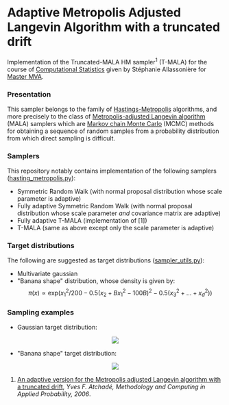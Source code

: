 # Adaptive Metropolis Adjusted Langevin Algorithm with a truncated drift
Implementation of the Truncated-MALA HM sampler<sup>1</sup> (T-MALA) for the course of [Computational Statistics](https://sites.google.com/site/stephanieallassonniere/enseignements/methodes-mcmc-et-applications) given by Stéphanie Allassonière for [Master MVA](https://www.master-mva.com).

### Presentation
This sampler belongs to the family of [Hastings-Metropolis](https://en.wikipedia.org/wiki/Metropolis–Hastings_algorithm) algorithms, and more precisely to the class of [Metropolis-adjusted Langevin algorithm](https://en.wikipedia.org/wiki/Metropolis-adjusted_Langevin_algorithm) (MALA) samplers which are [Markov chain Monte Carlo](https://en.wikipedia.org/wiki/Markov_chain_Monte_Carlo) (MCMC) methods for obtaining a sequence of random samples from a probability distribution from which direct sampling is difficult.

### Samplers
This repository notably contains implementation of the following samplers ([hasting_metropolis.py](./hasting_metropolis.py)):
- Symmetric Random Walk (with normal proposal distribution whose scale parameter is adaptive)
- Fully adaptive Symmetric Random Walk (with normal proposal distribution whose scale parameter _and_ covariance matrix are adaptive)
- Fully adaptive T-MALA (implementation of [1])
- T-MALA (same as above except only the scale parameter is adaptive)

### Target distributions
The following are suggested as target distributions ([sampler_utils.py](/utils/sampler_utils.py)):
- Multivariate gaussian
- "Banana shape" distribution, whose density is given by:
$$\pi(x) \propto \text{exp}(x_1^2 / 200 - 0.5 (x_2 + B x_1^2 - 100 B)^2 - 0.5 (x_3^2 + \dots + x_d^2))$$

### Sampling examples
- Gaussian target distribution:
<p align="center">
  <img src="animations/gaussian.gif">
</p>

- "Banana shape" target distribution:
<p align="center">
  <img src="animations/banana.gif">
</p>


1. [An adaptive version for the Metropolis adjusted Langevin algorithm with a truncated drift](http://dept.stat.lsa.umich.edu/~yvesa/atmala.pdf), _Yves F. Atchadé, Methodology and Computing in Applied Probability, 2006_.
